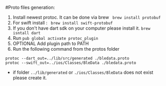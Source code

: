 #Proto files generation:
1. Install newest protoc. It can be done via brew 
``` brew install protobuf```
2. For swift install :
``` brew install swift-protobuf```
3. If you don't have dart sdk on your computer please install it.
```brew isntall dart```
4. Run ```pub global activate protoc_plugin```
5. OPTIONAL Add plugin path to PATH
6. Run the following command from the protos folder
```
protoc --dart_out=../lib/src/generated ./bledata.proto
protoc --swift_out=../ios/Classes/BleData ./bledata.proto
```

   * if folder `../lib/generated` or `./ios/Classes/BleData` does not exist please create it.
